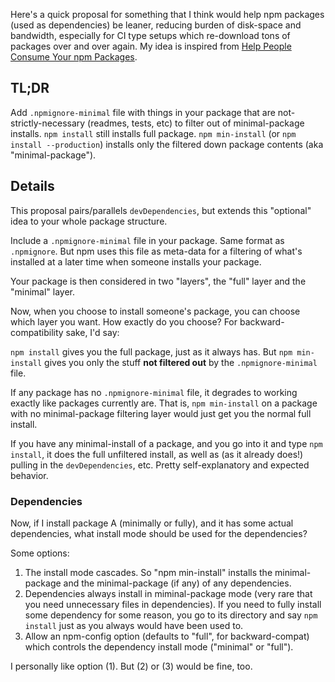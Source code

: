 Here's a quick proposal for something that I think would help npm packages (used as dependencies) be leaner, reducing burden of disk-space and bandwidth, especially for CI type setups which re-download tons of packages over and over again. My idea is inspired from [Help People Consume Your npm Packages](http://www.rudeshko.com/web/2014/05/13/help-people-consume-your-npm-packages.html).

## TL;DR

Add `.npmignore-minimal` file with things in your package that are not-strictly-necessary (readmes, tests, etc) to filter out of minimal-package installs. `npm install` still installs full package. `npm min-install` (or `npm install --production`) installs only the filtered down package contents (aka "minimal-package").

## Details

This proposal pairs/parallels `devDependencies`, but extends this "optional" idea to your whole package structure.

Include a `.npmignore-minimal` file in your package. Same format as `.npmignore`. But npm uses this file as meta-data for a filtering of what's installed at a later time when someone installs your package.

Your package is then considered in two "layers", the "full" layer and the "minimal" layer.

Now, when you choose to install someone's package, you can choose which layer you want. How exactly do you choose? For backward-compatibility sake, I'd say:

`npm install` gives you the full package, just as it always has. But `npm min-install` gives you only the stuff **not filtered out** by the `.npmignore-minimal` file.

If any package has no `.npmignore-minimal` file, it degrades to working exactly like packages currently are. That is, `npm min-install` on a package with no minimal-package filtering layer would just get you the normal full install.

If you have any minimal-install of a package, and you go into it and type `npm install`, it does the full unfiltered install, as well as (as it already does!) pulling in the `devDependencies`, etc. Pretty self-explanatory and expected behavior.

### Dependencies

Now, if I install package A (minimally or fully), and it has some actual dependencies, what install mode should be used for the dependencies?

Some options:

1. The install mode cascades. So "npm min-install" installs the minimal-package and the minimal-package (if any) of any dependencies.
2. Dependencies always install in miminal-package mode (very rare that you need unnecessary files in dependencies). If you need to fully install some dependency for some reason, you go to its directory and say `npm install` just as you always would have been used to.
3. Allow an npm-config option (defaults to "full", for backward-compat) which controls the dependency install mode ("minimal" or "full").

I personally like option (1). But (2) or (3) would be fine, too.